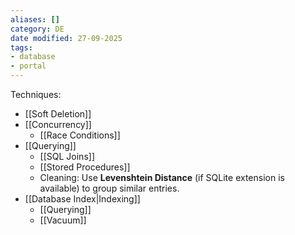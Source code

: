 ```yaml
---
aliases: []
category: DE
date modified: 27-09-2025
tags:
- database
- portal
---
```

Techniques:
- [[Soft Deletion]]
- [[Concurrency]] 
	- [[Race Conditions]]
- [[Querying]]
	- [[SQL Joins]]
	- [[Stored Procedures]]
	- Cleaning: Use **Levenshtein Distance** (if SQLite extension is available) to group similar entries.
- [[Database Index|Indexing]]
	- [[Querying]]
	- [[Vacuum]]